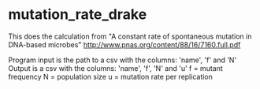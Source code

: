 # mutation_rate_drake
This does the calculation from "A constant rate of spontaneous mutation in
DNA-based microbes" http://www.pnas.org/content/88/16/7160.full.pdf

Program input is the path to a csv with the columns: 'name', 'f' and 'N'
Output is a csv with the columns: 'name', 'f', 'N' and 'u'
f = mutant frequency
N = population size
u = mutation rate per replication


